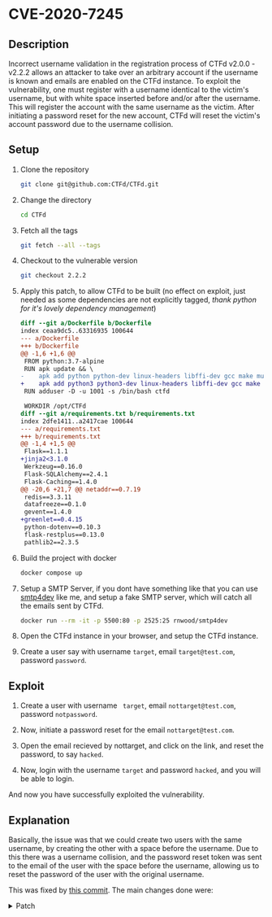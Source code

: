 # CVE-2020-7245

## Description

Incorrect username validation in the registration process of CTFd v2.0.0 - v2.2.2 allows an attacker to take over an arbitrary account if the username is known and emails are enabled on the CTFd instance. To exploit the vulnerability, one must register with a username identical to the victim's username, but with white space inserted before and/or after the username. This will register the account with the same username as the victim. After initiating a password reset for the new account, CTFd will reset the victim's account password due to the username collision.

## Setup

1. Clone the repository

    ```bash
    git clone git@github.com:CTFd/CTFd.git
    ```

2. Change the directory

    ```bash
    cd CTFd
    ```

3. Fetch all the tags

    ```bash
    git fetch --all --tags
    ```

4. Checkout to the vulnerable version

    ```bash
    git checkout 2.2.2
    ```

5. Apply this patch, to allow CTFd to be built (no effect on exploit, just needed as some dependencies are not explicitly tagged, *thank python for it's lovely dependency management*)

    ```diff
    diff --git a/Dockerfile b/Dockerfile
    index ceaa9dc5..63316935 100644
    --- a/Dockerfile
    +++ b/Dockerfile
    @@ -1,6 +1,6 @@
     FROM python:3.7-alpine
     RUN apk update && \
    -    apk add python python-dev linux-headers libffi-dev gcc make musl-dev py-pip mysql-client git openssl-dev
    +    apk add python3 python3-dev linux-headers libffi-dev gcc make musl-dev py-pip mysql-client git openssl-dev
     RUN adduser -D -u 1001 -s /bin/bash ctfd
    
     WORKDIR /opt/CTFd
    diff --git a/requirements.txt b/requirements.txt
    index 2dfe1411..a2417cae 100644
    --- a/requirements.txt
    +++ b/requirements.txt
    @@ -1,4 +1,5 @@
     Flask==1.1.1
    +jinja2<3.1.0
     Werkzeug==0.16.0
     Flask-SQLAlchemy==2.4.1
     Flask-Caching==1.4.0
    @@ -20,6 +21,7 @@ netaddr==0.7.19
     redis==3.3.11
     datafreeze==0.1.0
     gevent==1.4.0
    +greenlet==0.4.15
     python-dotenv==0.10.3
     flask-restplus==0.13.0
     pathlib2==2.3.5
    ```

6. Build the project with docker

    ```bash
    docker compose up
    ```

7. Setup a SMTP Server, if you dont have something like that you can use [smtp4dev](https://github.com/rnwood/smtp4dev) like me, and setup a fake SMTP server, which will catch all the emails sent by CTFd.

    ```bash
    docker run --rm -it -p 5500:80 -p 2525:25 rnwood/smtp4dev
    ```

8. Open the CTFd instance in your browser, and setup the CTFd instance.

9. Create a user say with username `target`, email `target@test.com`, password `password`.

## Exploit

1. Create a user with username ` target`, email `nottarget@test.com`, password `notpassword`.

2. Now, initiate a password reset for the email `nottarget@test.com`.

3. Open the email recieved by nottarget, and click on the link, and reset the password, to say `hacked`.

4. Now, login with the username `target` and password `hacked`, and you will be able to login.

And now you have successfully exploited the vulnerability.

## Explanation

Basically, the issue was that we could create two users with the same username, by creating the other with a space before the username.
Due to this there was a username collision, and the password reset token was sent to the email of the user with the space before the username, allowing us to reset the password of the user with the original username.

This was fixed by [this commit](https://github.com/CTFd/CTFd/commit/f660ed1fb769126a2d149c26645bbde457a5c616). The main changes done were:

<details>
<summary>Patch</summary>

```diff
From f660ed1fb769126a2d149c26645bbde457a5c616 Mon Sep 17 00:00:00 2001
From: Kevin Chung <kchung@ctfd.io>
Date: Mon, 20 Jan 2020 14:22:06 -0500
Subject: [PATCH] Strip spaces on registration and have reset password use
 email address instead of names (#1218)

* Usernames are now properly stripped before being used in registration checks
* Reset password function now uses email addresses instead of user names for tokens
* Prevent MLC users from resetting their password
---
 CTFd/auth.py                 | 53 ++++++++++++++++++++++++------------
 CTFd/schemas/teams.py        |  1 +
 CTFd/schemas/users.py        |  2 ++
 CTFd/teams.py                |  2 +-
 CTFd/utils/email/__init__.py | 15 +++++-----
 tests/users/test_auth.py     | 23 ++++++++++++----
 tests/utils/test_email.py    |  8 ++++--
 7 files changed, 71 insertions(+), 33 deletions(-)

diff --git a/CTFd/auth.py b/CTFd/auth.py
index 5ca6d52eb2..99bb4621c3 100644
--- a/CTFd/auth.py
+++ b/CTFd/auth.py
@@ -98,7 +98,7 @@ def confirm(data=None):
 def reset_password(data=None):
     if data is not None:
         try:
-            name = unserialize(data, max_age=1800)
+            email_address = unserialize(data, max_age=1800)
         except (BadTimeSignature, SignatureExpired):
             return render_template(
                 "reset_password.html", errors=["Your link has expired"]
@@ -111,20 +111,35 @@ def reset_password(data=None):
         if request.method == "GET":
             return render_template("reset_password.html", mode="set")
         if request.method == "POST":
-            user = Users.query.filter_by(name=name).first_or_404()
-            user.password = request.form["password"].strip()
+            password = request.form.get("password", "").strip()
+            user = Users.query.filter_by(email=email_address).first_or_404()
+            if user.oauth_id:
+                return render_template(
+                    "reset_password.html",
+                    errors=[
+                        "Your account was registered via an authentication provider and does not have an associated password. Please login via your authentication provider."
+                    ],
+                )
+
+            pass_short = len(password) == 0
+            if pass_short:
+                return render_template(
+                    "reset_password.html", errors=["Please pick a longer password"]
+                )
+
+            user.password = password
             db.session.commit()
             log(
                 "logins",
                 format="[{date}] {ip} -  successful password reset for {name}",
-                name=name,
+                name=user.name,
             )
             db.session.close()
             return redirect(url_for("auth.login"))
 
     if request.method == "POST":
         email_address = request.form["email"].strip()
-        team = Users.query.filter_by(email=email_address).first()
+        user = Users.query.filter_by(email=email_address).first()
 
         get_errors()
 
@@ -134,7 +149,7 @@ def reset_password(data=None):
                 errors=["Email could not be sent due to server misconfiguration"],
             )
 
-        if not team:
+        if not user:
             return render_template(
                 "reset_password.html",
                 errors=[
@@ -142,7 +157,15 @@ def reset_password(data=None):
                 ],
             )
 
-        email.forgot_password(email_address, team.name)
+        if user.oauth_id:
+            return render_template(
+                "reset_password.html",
+                errors=[
+                    "The email address associated with this account was registered via an authentication provider and does not have an associated password. Please login via your authentication provider."
+                ],
+            )
+
+        email.forgot_password(email_address)
 
         return render_template(
             "reset_password.html",
@@ -159,9 +182,9 @@ def reset_password(data=None):
 def register():
     errors = get_errors()
     if request.method == "POST":
-        name = request.form["name"]
-        email_address = request.form["email"]
-        password = request.form["password"]
+        name = request.form.get("name", "").strip()
+        email_address = request.form.get("email", "").strip().lower()
+        password = request.form.get("password", "").strip()
 
         name_len = len(name) == 0
         names = Users.query.add_columns("name", "id").filter_by(name=name).first()
@@ -170,9 +193,9 @@ def register():
             .filter_by(email=email_address)
             .first()
         )
-        pass_short = len(password.strip()) == 0
+        pass_short = len(password) == 0
         pass_long = len(password) > 128
-        valid_email = validators.validate_email(request.form["email"])
+        valid_email = validators.validate_email(email_address)
         team_name_email_check = validators.validate_email(name)
 
         if not valid_email:
@@ -206,11 +229,7 @@ def register():
             )
         else:
             with app.app_context():
-                user = Users(
-                    name=name.strip(),
-                    email=email_address.lower(),
-                    password=password.strip(),
-                )
+                user = Users(name=name, email=email_address, password=password)
                 db.session.add(user)
                 db.session.commit()
                 db.session.flush()
diff --git a/CTFd/schemas/users.py b/CTFd/schemas/users.py
index d253911529..e9236c0bdf 100644
--- a/CTFd/schemas/users.py
+++ b/CTFd/schemas/users.py
@@ -55,6 +55,7 @@ def validate_name(self, data):
         name = data.get("name")
         if name is None:
             return
+        name = name.strip()
 
         existing_user = Users.query.filter_by(name=name).first()
         current_user = get_current_user()
@@ -95,6 +96,7 @@ def validate_email(self, data):
         email = data.get("email")
         if email is None:
             return
+        email = email.strip()
 
         existing_user = Users.query.filter_by(email=email).first()
         current_user = get_current_user()
```

</details>
